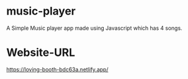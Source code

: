 # music-player

A Simple Music player app made using Javascript which has 4 songs.

# Website-URL
https://loving-booth-bdc63a.netlify.app/

